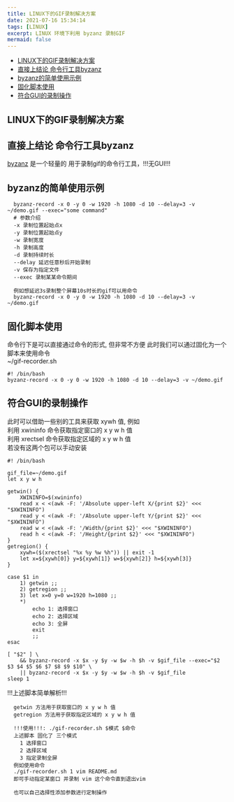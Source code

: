 ```yaml
---
title: LINUX下的GIF录制解决方案
date: 2021-07-16 15:34:14
tags: [LINUX]
excerpt: LINUX 环境下利用 byzanz 录制GIF
mermaid: false
---
```


<!-- markdown-toc GitLab -->

* [LINUX下的GIF录制解决方案](#linux下的gif录制解决方案)
* [直接上结论 命令行工具byzanz](#直接上结论-命令行工具byzanz)
* [byzanz的简单使用示例](#byzanz的简单使用示例)
* [固化脚本使用](#固化脚本使用)
* [符合GUI的录制操作](#符合gui的录制操作)

<!-- markdown-toc -->

## LINUX下的GIF录制解决方案

## 直接上结论 命令行工具byzanz

[byzanz](https://github.com/xatgithub/byzanz) 是一个轻量的 用于录制gif的命令行工具，!!!无GUI!!!

## byzanz的简单使用示例

```shell
  byzanz-record -x 0 -y 0 -w 1920 -h 1080 -d 10 --delay=3 -v ~/demo.gif --exec="some command"
  # 参数介绍
  -x 录制位置起始点x
  -y 录制位置起始点y
  -w 录制宽度
  -h 录制高度
  -d 录制持续时长
  --delay 延迟任意秒后开始录制
  -v 保存为指定文件
  --exec 录制某某命令期间

  例如想延迟3s录制整个屏幕10s时长的gif可以用命令
  byzanz-record -x 0 -y 0 -w 1920 -h 1080 -d 10 --delay=3 -v ~/demo.gif
```

## 固化脚本使用

命令行下是可以直接通过命令的形式, 但非常不方便 此时我们可以通过固化为一个脚本来使用命令  
~/gif-recorder.sh

```shell
#! /bin/bash
byzanz-record -x 0 -y 0 -w 1920 -h 1080 -d 10 --delay=3 -v ~/demo.gif
```

## 符合GUI的录制操作

此时可以借助一些别的工具来获取 xywh 值, 例如  
  利用 xwininfo 命令获取指定窗口的 x y w h 值  
  利用 xrectsel 命令获取指定区域的 x y w h 值  
若没有这两个包可以手动安装  

```shell
#! /bin/bash

gif_file=~/demo.gif
let x y w h

getwin() {
    XWININFO=$(xwininfo)
    read x < <(awk -F: '/Absolute upper-left X/{print $2}' <<< "$XWININFO")
    read y < <(awk -F: '/Absolute upper-left Y/{print $2}' <<< "$XWININFO")
    read w < <(awk -F: '/Width/{print $2}' <<< "$XWININFO")
    read h < <(awk -F: '/Height/{print $2}' <<< "$XWININFO")
}
getregion() {
    xywh=($(xrectsel "%x %y %w %h")) || exit -1
    let x=${xywh[0]} y=${xywh[1]} w=${xywh[2]} h=${xywh[3]}
}

case $1 in
    1) getwin ;;
    2) getregion ;;
    3) let x=0 y=0 w=1920 h=1080 ;;
    *)
        echo 1: 选择窗口
        echo 2: 选择区域
        echo 3: 全屏
        exit
        ;;
esac

[ "$2" ] \
    && byzanz-record -x $x -y $y -w $w -h $h -v $gif_file --exec="$2 $3 $4 $5 $6 $7 $8 $9 $10" \
    || byzanz-record -x $x -y $y -w $w -h $h -v $gif_file
sleep 1
```

!!!上述脚本简单解析!!!

```plaintext
  getwin 方法用于获取窗口的 x y w h 值
  getregion 方法用于获取指定区域的 x y w h 值

  !!!使用!!!: ./gif-recorder.sh $模式 $命令
  上述脚本 固化了 三个模式
    1 选择窗口
    2 选择区域
    3 指定录制全屏
  例如使用命令
  ./gif-recorder.sh 1 vim README.md
  即可手动指定某窗口 并录制 vim 这个命令直到退出vim

  也可以自己选择性添加参数进行定制操作
```
